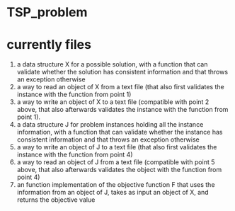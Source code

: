 # TSP_problem
# currently files

1. a data structure X for a possible solution, with a function that can validate whether the solution has consistent information and that throws an exception otherwise
2. a way to read an object of X from a text file (that also first validates the instance with the function from point 1)
3. a way to write an object of X to a text file (compatible with point 2 above, that also afterwards validates the instance with the function from point 1).
4. a data structure J for problem instances holding all the instance information, with a function that can validate whether the instance has consistent information and that throws an exception otherwise
5. a way to write an object of J to a text file (that also first validates the instance with the function from point 4)
6. a way to read an object of J from  a text file (compatible with point 5 above, that also afterwards validates the object with the function from point 4)
7. an function implementation of the objective function F that uses the information from an object of J, takes as input an object of X, and returns the objective value
